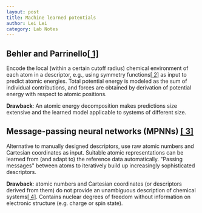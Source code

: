 ```yaml
---
layout: post
title: Machine learned potentials
author: Lei Lei
category: Lab Notes
---
```


## Behler and Parrinello[\[ 1\]][Ref1]

Encode the local (within a certain cutoff radius) chemical environment of each atom in a descriptor, e.g., using symmetry functions[\[ 2\]][Ref2] as input to predict atomic energies. Total potential energy is modeled as the sum of individual contributions, and forces are obtained by derivation of potential energy with respect to atomic positions.

<b>Drawback</b>: An atomic energy decomposition makes predictions size extensive and the learned model applicable to systems of different size.

## Message-passing neural networks (MPNNs) [\[ 3\]][Ref3]

Alternative to manually designed descriptors, use raw atomic numbers and Cartesian coordinates as input. Suitable atomic representations can be learned from (and adapt to) the reference data automatically. "Passing messages" between atoms to iteratively build up increasingly sophisticated descriptors.

<b>Drawback</b>: atomic numbers and Cartesian coordinates (or descriptors derived from them) do not provide an unambiguous description of chemical systems[\[ 4\]][Ref4]. Contains nuclear degrees of freedom without information on electronic structure (e.g. charge or spin state).





[Ref1]: https://doi.org/10.1103/PhysRevLett.98.146401
[Ref2]: https://doi.org/10.1063/1.3553717
[Ref3]: https://proceedings.mlr.press/v70/gilmer17a.html
[Ref4]: https://doi.org/10.1073/pnas.0408036102